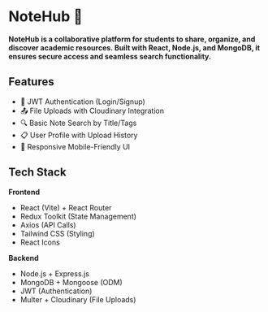 # NoteHub 📒  
**NoteHub is a collaborative platform for students to share, organize, and discover academic resources.
Built with React, Node.js, and MongoDB, it ensures secure access and seamless search functionality.**


## Features  
- 🔐 JWT Authentication (Login/Signup)
- 📤 File Uploads with Cloudinary Integration
- 🔍 Basic Note Search by Title/Tags
- 📋 User Profile with Upload History
- 📱 Responsive Mobile-Friendly UI

## Tech Stack  
**Frontend**  
- React (Vite) + React Router
- Redux Toolkit (State Management)
- Axios (API Calls)
- Tailwind CSS (Styling)
- React Icons

**Backend**  
- Node.js + Express.js
- MongoDB + Mongoose (ODM)
- JWT (Authentication)
- Multer + Cloudinary (File Uploads)
